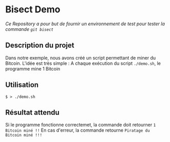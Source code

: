 # Bisect Demo
_Ce Repository a pour but de fournir un environnement de test pour tester la commande `git bisect`_

## Description du projet
Dans notre exemple, nous avons créé un script permettant de miner du Bitcoin. L'idée est très simple : 
A chaque exécution du script `./demo.sh`, le programme mine 1 Bitcoin

## Utilisation
```
$ > ./demo.sh
```

## Résultat attendu
Si le programme fonctionne correctemet, la commande doit retourner 
`1 Bitcoin miné !!`
En cas d'erreur, la commande retourne `Piratage du Bitcoin miné !!!`
